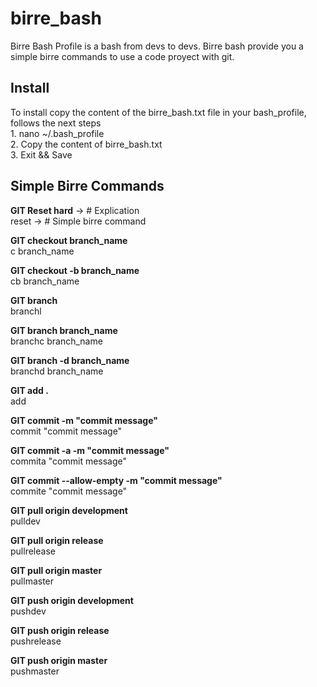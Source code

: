 # birre_bash
Birre Bash Profile is a bash from devs to devs. Birre bash provide you a simple birre commands to use a code proyect with git.


## Install
<p>
  To install copy the content of the birre_bash.txt file in your bash_profile, follows the next steps</br>
    1. nano ~/.bash_profile</br>
    2. Copy the content of birre_bash.txt</br>
    3. Exit && Save
</p>

## Simple Birre Commands
<p>
<b>GIT Reset hard</b>  -> # Explication</br>
reset           -> # Simple birre command
</p>

<p>
<b>GIT checkout branch_name</b></br>
c branch_name
</p>

<p>
<b>GIT checkout -b branch_name</b></br>
cb branch_name
</p>

<p>
<b>GIT branch</b></br>
branchl
</p>

<p>
<b>GIT branch branch_name</b></br>
branchc branch_name
</p>

<p>
<b>GIT branch -d branch_name</b></br>
branchd branch_name
</p>

<p>
<b>GIT add .</b></br>
add
</p>

<p>
<b>GIT commit -m "commit message"</b></br>
commit "commit message"
</p>

<p>
<b>GIT commit -a -m "commit message"</b></br>
commita "commit message"
</p>

<p>
<b>GIT commit --allow-empty -m "commit message"</b></br>
commite "commit message"
</p>

<p>
<b>GIT pull origin development</b></br>
pulldev
</p>

<p>
<b>GIT pull origin release</b></br>
pullrelease
</p>

<p>
<b>GIT pull origin master</b></br>
pullmaster
</p>

<p>
<b>GIT push origin development</b></br>
pushdev
</p>

<p>
<b>GIT push origin release</b></br>
pushrelease
</p>

<p>
<b>GIT push origin master</b></br>
pushmaster
</p>

